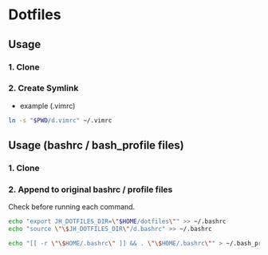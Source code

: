 # Dotfiles

## Usage

### 1. Clone

### 2. Create Symlink

- example (.vimrc)

```bash
ln -s "$PWD/d.vimrc" ~/.vimrc
```

## Usage (bashrc / bash_profile files)

### 1. Clone

### 2. Append to original bashrc / profile files

Check before running each command.

```bash
echo "export JH_DOTFILES_DIR=\"$HOME/dotfiles\"" >> ~/.bashrc
echo "source \"\$JH_DOTFILES_DIR\"/d.bashrc" >> ~/.bashrc

echo "[[ -r \"\$HOME/.bashrc\" ]] && . \"\$HOME/.bashrc\"" > ~/.bash_profile
```
